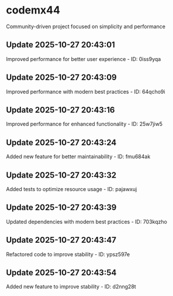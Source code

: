 # codemx44
Community-driven project focused on simplicity and performance

## Update 2025-10-27 20:43:01
Improved performance for better user experience - ID: 0iss9yqa


## Update 2025-10-27 20:43:09
Improved performance with modern best practices - ID: 64qcho9i


## Update 2025-10-27 20:43:16
Improved performance for enhanced functionality - ID: 25w7jiw5


## Update 2025-10-27 20:43:24
Added new feature for better maintainability - ID: fmu684ak


## Update 2025-10-27 20:43:32
Added tests to optimize resource usage - ID: pajawxuj


## Update 2025-10-27 20:43:39
Updated dependencies with modern best practices - ID: 703kqzho


## Update 2025-10-27 20:43:47
Refactored code to improve stability - ID: ypsz597e


## Update 2025-10-27 20:43:54
Added new feature to improve stability - ID: d2nng28t

